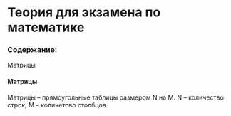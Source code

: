 # Теория для экзамена по математике

### Содержание:
Матрицы

#### Матрицы
Матрицы – прямоугольные таблицы размером N на M. N – количество строк, M – количетсво столбцов.

